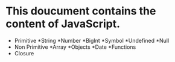 # This doucument contains the content of JavaScript.
* Primitive
         *String
         *Number
         *BigInt
         *Symbol
         *Undefined
         *Null 
* Non Primitive
         *Array
         *Objects
         *Date
         *Functions
* Closure